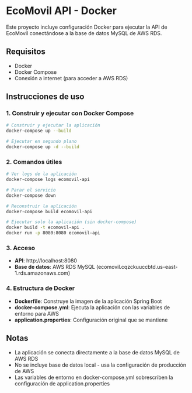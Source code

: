 # EcoMovil API - Docker

Este proyecto incluye configuración Docker para ejecutar la API de EcoMovil conectándose a la base de datos MySQL de AWS RDS.

## Requisitos

- Docker
- Docker Compose
- Conexión a internet (para acceder a AWS RDS)

## Instrucciones de uso

### 1. Construir y ejecutar con Docker Compose

```bash
# Construir y ejecutar la aplicación
docker-compose up --build

# Ejecutar en segundo plano
docker-compose up -d --build
```

### 2. Comandos útiles

```bash
# Ver logs de la aplicación
docker-compose logs ecomovil-api

# Parar el servicio
docker-compose down

# Reconstruir la aplicación
docker-compose build ecomovil-api

# Ejecutar solo la aplicación (sin docker-compose)
docker build -t ecomovil-api .
docker run -p 8080:8080 ecomovil-api
```

### 3. Acceso

- **API**: http://localhost:8080
- **Base de datos**: AWS RDS MySQL (ecomovil.cqzckuuccbtd.us-east-1.rds.amazonaws.com)

### 4. Estructura de Docker

- **Dockerfile**: Construye la imagen de la aplicación Spring Boot
- **docker-compose.yml**: Ejecuta la aplicación con las variables de entorno para AWS
- **application.properties**: Configuración original que se mantiene

## Notas

- La aplicación se conecta directamente a la base de datos MySQL de AWS RDS
- No se incluye base de datos local - usa la configuración de producción de AWS
- Las variables de entorno en docker-compose.yml sobrescriben la configuración de application.properties
